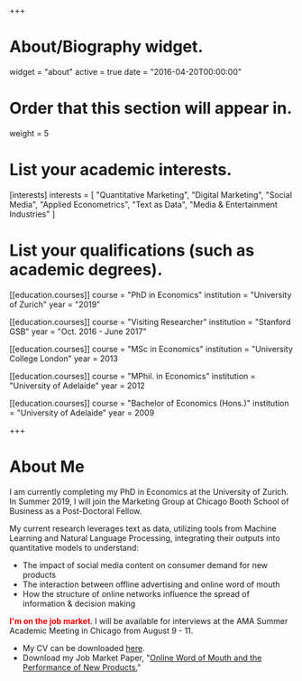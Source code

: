 +++
# About/Biography widget.
widget = "about"
active = true
date = "2016-04-20T00:00:00"

# Order that this section will appear in.
weight = 5

# List your academic interests.
[interests]
  interests = [
    "Quantitative Marketing",
    "Digital Marketing",
    "Social Media",
    "Applied Econometrics",
    "Text as Data",
    "Media & Entertainment Industries"
  ]

# List your qualifications (such as academic degrees).
[[education.courses]]
  course = "PhD in Economics"
  institution = "University of Zurich"
  year = "2019"

[[education.courses]]
  course = "Visiting Researcher"
  institution = "Stanford GSB"
  year = "Oct. 2016 - June 2017"

[[education.courses]]
  course = "MSc in Economics"
  institution = "University College London"
  year = 2013

[[education.courses]]
  course = "MPhil. in Economics"
  institution = "University of Adelaide"
  year = 2012

[[education.courses]]
  course = "Bachelor of Economics (Hons.)"
  institution = "University of Adelaide"
  year = 2009
 
+++

# About Me

I am currently completing my PhD in Economics at the University of Zurich.
In Summer 2019, I will join the Marketing Group at Chicago Booth School of Business as a Post-Doctoral Fellow.

My current research leverages text as data, utilizing tools from Machine Learning and Natural Language Processing, integrating their outputs into quantitative models to understand:

* The impact of social media content on consumer demand for new products
* The interaction between offline advertising and online word of mouth
* How the structure of online networks influence the spread of information & decision making

<strong style="color: red;">I'm on the job market</strong>. I will be available for interviews at the AMA Summer Academic Meeting in Chicago from August 9 - 11.

* My CV can be downloaded [here](files/lachlandeer-cv.pdf).
* Download my Job Market Paper, "[Online Word of Mouth and the Performance of New Products.](http://lachlandeer.github.io/files/deer_jmp.pdf)"

